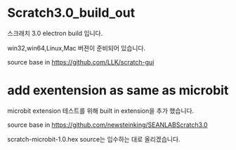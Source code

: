 # Scratch3.0_build_out

스크래치 3.0 electron build 입니다.

win32,win64,Linux,Mac 버젼이 준비되어 있습니다.

source base in https://github.com/LLK/scratch-gui


# add exentension as same as microbit

microbit extension 테스트를 위해 built in extension을 추가 했습니다.

source base in https://github.com/newsteinking/SEANLABScratch3.0

scratch-microbit-1.0.hex source는 입수하는 대로 올리겠습니다.

